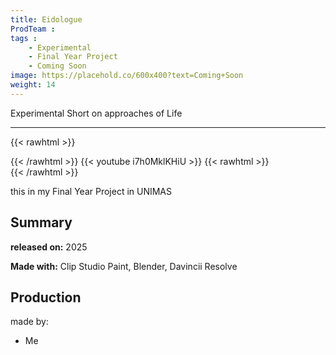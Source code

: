 ```yaml
---
title: Eidologue
ProdTeam :
tags : 
    - Experimental
    - Final Year Project
    - Coming Soon
image: https://placehold.co/600x400?text=Coming+Soon
weight: 14
---
```

Experimental Short on approaches of Life
<!--more-->
---
{{< rawhtml >}}
<div class="py-2">
{{< /rawhtml >}}
{{< youtube i7h0MklKHiU >}}
{{< rawhtml >}}
</div>
{{< /rawhtml >}}

this in my Final Year Project in UNIMAS

## Summary

**released on:** 2025

**Made with:** Clip Studio Paint, Blender, Davincii Resolve

## Production

made by:
- Me
